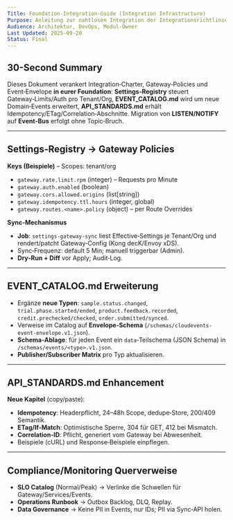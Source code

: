 ```yaml
---
Title: Foundation-Integration-Guide (Integration Infrastructure)
Purpose: Anleitung zur nahtlosen Integration der Integrationsrichtlinien mit vorhandenen Foundations
Audience: Architektur, DevOps, Modul-Owner
Last Updated: 2025-09-20
Status: Final
---
```


## 30-Second Summary
Dieses Dokument verankert Integration‑Charter, Gateway‑Policies und Event‑Envelope **in eurer Foundation**:
**Settings‑Registry** steuert Gateway‑Limits/Auth pro Tenant/Org, **EVENT_CATALOG.md** wird um neue Domain‑Events erweitert, **API_STANDARDS.md** erhält Idempotency/ETag/Correlation‑Abschnitte. Migration von **LISTEN/NOTIFY** auf **Event‑Bus** erfolgt ohne Topic‑Bruch.

---

## Settings‑Registry → Gateway Policies
**Keys (Beispiele)** – Scopes: tenant/org
- `gateway.rate.limit.rpm` (integer) – Requests pro Minute
- `gateway.auth.enabled` (boolean)
- `gateway.cors.allowed.origins` (list[string])
- `gateway.idempotency.ttl.hours` (integer, global)
- `gateway.routes.<name>.policy` (object) – per Route Overrides

**Sync‑Mechanismus**
- **Job**: `settings-gateway-sync` liest Effective‑Settings je Tenant/Org und rendert/patcht Gateway‑Config (Kong decK/Envoy xDS). 
- Sync‑Frequenz: default 5 Min; manuell triggerbar (Admin). 
- **Dry‑Run + Diff** vor Apply; Audit‑Log.

---

## EVENT_CATALOG.md Erweiterung
- Ergänze **neue Typen**: `sample.status.changed`, `trial.phase.started/ended`, `product.feedback.recorded`, `credit.prechecked/checked`, `order.submitted/synced`.
- Verweise im Catalog auf **Envelope‑Schema** (`/schemas/cloudevents-event-envelope.v1.json`).
- **Schema‑Ablage**: für jeden Event ein `data`‑Teilschema (JSON Schema) in `/schemas/events/<type>.v1.json`.
- **Publisher/Subscriber Matrix** pro Typ aktualisieren.

---

## API_STANDARDS.md Enhancement
**Neue Kapitel** (copy/paste):
- **Idempotency**: Headerpflicht, 24–48h Scope, dedupe‑Store, 200/409 Semantik.
- **ETag/If‑Match**: Optimistische Sperre, 304 für GET, 412 bei Mismatch.
- **Correlation‑ID**: Pflicht, generiert vom Gateway bei Abwesenheit.
- Beispiele (cURL) und Response‑Beispiele einpflegen.

---

## Compliance/Monitoring Querverweise
- **SLO Catalog** (Normal/Peak) → Verlinke die Schwellen für Gateway/Services/Events.
- **Operations Runbook** → Outbox Backlog, DLQ, Replay.
- **Data Governance** → Keine PII in Events, nur IDs; PII via Sync‑API holen.

